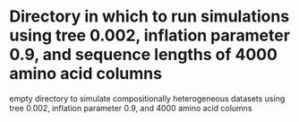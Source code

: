 # Directory in which to run simulations using tree 0.002, inflation parameter 0.9, and sequence lengths of 4000 amino acid columns

empty directory to simulate compositionally heterogeneous datasets using tree 0.002, inflation parameter 0.9, and 4000 amino acid columns
